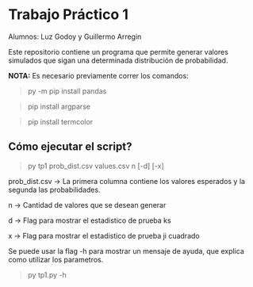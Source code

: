 # Trabajo Práctico 1

Alumnos: Luz Godoy y Guillermo Arregin

Este repositorio contiene un programa que permite generar valores 
simulados que sigan una determinada distribución de probabilidad.

**NOTA:** 
Es necesario previamente correr los comandos:
> py -m pip install pandas

> pip install argparse

> pip install termcolor


## Cómo ejecutar el script?

> py tp1 prob_dist.csv values.csv n [-d] [-x]

prob_dist.csv -> La primera columna contiene los valores esperados y la segunda las probabilidades. 

n -> Cantidad de valores que se desean generar

d -> Flag para mostrar el estadistico de prueba ks

x -> Flag para mostrar el estadistico de prueba ji cuadrado

Se puede usar la flag -h para mostrar un mensaje de ayuda, que explica como utilizar los parametros.

> py tp1.py -h